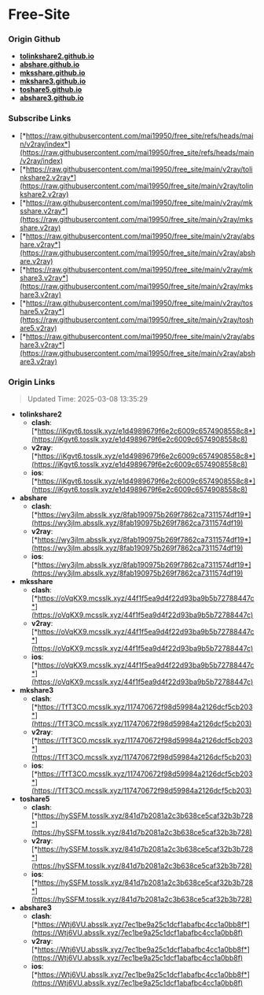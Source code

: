 # Free-Site

### Origin Github

- [**tolinkshare2.github.io**](https://github.com/tolinkshare2/tolinkshare2.github.io)
- [**abshare.github.io**](https://github.com/abshare/abshare.github.io)
- [**mksshare.github.io**](https://github.com/mksshare/mksshare.github.io)
- [**mkshare3.github.io**](https://github.com/mkshare3/mkshare3.github.io)
- [**toshare5.github.io**](https://github.com/toshare5/toshare5.github.io)
- [**abshare3.github.io**](https://github.com/abshare3/abshare3.github.io)

### Subscribe Links

- [*https://raw.githubusercontent.com/mai19950/free_site/refs/heads/main/v2ray/index*](https://raw.githubusercontent.com/mai19950/free_site/refs/heads/main/v2ray/index)
- [*https://raw.githubusercontent.com/mai19950/free_site/main/v2ray/tolinkshare2.v2ray*](https://raw.githubusercontent.com/mai19950/free_site/main/v2ray/tolinkshare2.v2ray)
- [*https://raw.githubusercontent.com/mai19950/free_site/main/v2ray/mksshare.v2ray*](https://raw.githubusercontent.com/mai19950/free_site/main/v2ray/mksshare.v2ray)
- [*https://raw.githubusercontent.com/mai19950/free_site/main/v2ray/abshare.v2ray*](https://raw.githubusercontent.com/mai19950/free_site/main/v2ray/abshare.v2ray)
- [*https://raw.githubusercontent.com/mai19950/free_site/main/v2ray/mkshare3.v2ray*](https://raw.githubusercontent.com/mai19950/free_site/main/v2ray/mkshare3.v2ray)
- [*https://raw.githubusercontent.com/mai19950/free_site/main/v2ray/toshare5.v2ray*](https://raw.githubusercontent.com/mai19950/free_site/main/v2ray/toshare5.v2ray)
- [*https://raw.githubusercontent.com/mai19950/free_site/main/v2ray/abshare3.v2ray*](https://raw.githubusercontent.com/mai19950/free_site/main/v2ray/abshare3.v2ray)

### Origin Links

> Updated Time: 2025-03-08 13:35:29

- **tolinkshare2**
  - **clash**: [*https://iKgvt6.tosslk.xyz/e1d4989679f6e2c6009c6574908558c8*](https://iKgvt6.tosslk.xyz/e1d4989679f6e2c6009c6574908558c8)
  - **v2ray**: [*https://iKgvt6.tosslk.xyz/e1d4989679f6e2c6009c6574908558c8*](https://iKgvt6.tosslk.xyz/e1d4989679f6e2c6009c6574908558c8)
  - **ios**: [*https://iKgvt6.tosslk.xyz/e1d4989679f6e2c6009c6574908558c8*](https://iKgvt6.tosslk.xyz/e1d4989679f6e2c6009c6574908558c8)
- **abshare**
  - **clash**: [*https://wy3jIm.absslk.xyz/8fab190975b269f7862ca7311574df19*](https://wy3jIm.absslk.xyz/8fab190975b269f7862ca7311574df19)
  - **v2ray**: [*https://wy3jIm.absslk.xyz/8fab190975b269f7862ca7311574df19*](https://wy3jIm.absslk.xyz/8fab190975b269f7862ca7311574df19)
  - **ios**: [*https://wy3jIm.absslk.xyz/8fab190975b269f7862ca7311574df19*](https://wy3jIm.absslk.xyz/8fab190975b269f7862ca7311574df19)
- **mksshare**
  - **clash**: [*https://oVqKX9.mcsslk.xyz/44f1f5ea9d4f22d93ba9b5b72788447c*](https://oVqKX9.mcsslk.xyz/44f1f5ea9d4f22d93ba9b5b72788447c)
  - **v2ray**: [*https://oVqKX9.mcsslk.xyz/44f1f5ea9d4f22d93ba9b5b72788447c*](https://oVqKX9.mcsslk.xyz/44f1f5ea9d4f22d93ba9b5b72788447c)
  - **ios**: [*https://oVqKX9.mcsslk.xyz/44f1f5ea9d4f22d93ba9b5b72788447c*](https://oVqKX9.mcsslk.xyz/44f1f5ea9d4f22d93ba9b5b72788447c)
- **mkshare3**
  - **clash**: [*https://TfT3CO.mcsslk.xyz/117470672f98d59984a2126dcf5cb203*](https://TfT3CO.mcsslk.xyz/117470672f98d59984a2126dcf5cb203)
  - **v2ray**: [*https://TfT3CO.mcsslk.xyz/117470672f98d59984a2126dcf5cb203*](https://TfT3CO.mcsslk.xyz/117470672f98d59984a2126dcf5cb203)
  - **ios**: [*https://TfT3CO.mcsslk.xyz/117470672f98d59984a2126dcf5cb203*](https://TfT3CO.mcsslk.xyz/117470672f98d59984a2126dcf5cb203)
- **toshare5**
  - **clash**: [*https://hySSFM.tosslk.xyz/841d7b2081a2c3b638ce5caf32b3b728*](https://hySSFM.tosslk.xyz/841d7b2081a2c3b638ce5caf32b3b728)
  - **v2ray**: [*https://hySSFM.tosslk.xyz/841d7b2081a2c3b638ce5caf32b3b728*](https://hySSFM.tosslk.xyz/841d7b2081a2c3b638ce5caf32b3b728)
  - **ios**: [*https://hySSFM.tosslk.xyz/841d7b2081a2c3b638ce5caf32b3b728*](https://hySSFM.tosslk.xyz/841d7b2081a2c3b638ce5caf32b3b728)
- **abshare3**
  - **clash**: [*https://Wtj6VU.absslk.xyz/7ec1be9a25c1dcf1abafbc4cc1a0bb8f*](https://Wtj6VU.absslk.xyz/7ec1be9a25c1dcf1abafbc4cc1a0bb8f)
  - **v2ray**: [*https://Wtj6VU.absslk.xyz/7ec1be9a25c1dcf1abafbc4cc1a0bb8f*](https://Wtj6VU.absslk.xyz/7ec1be9a25c1dcf1abafbc4cc1a0bb8f)
  - **ios**: [*https://Wtj6VU.absslk.xyz/7ec1be9a25c1dcf1abafbc4cc1a0bb8f*](https://Wtj6VU.absslk.xyz/7ec1be9a25c1dcf1abafbc4cc1a0bb8f)
